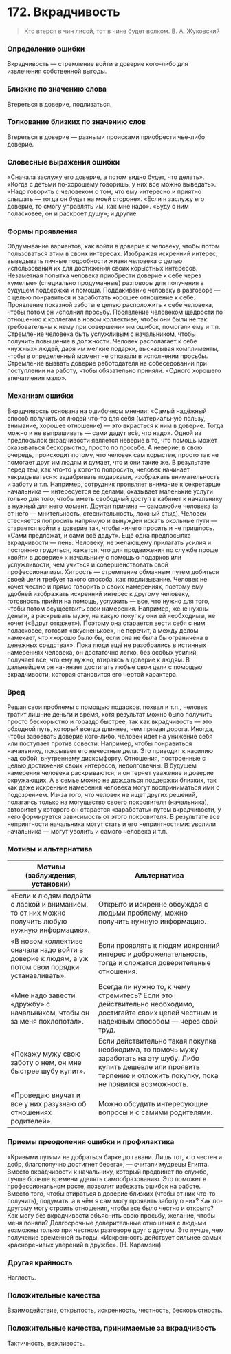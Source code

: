 # 172. Вкрадчивость

> Кто втерся в чин лисой, тот в чине будет волком.
В. А. Жуковский

### Определение ошибки
Вкрадчивость — стремление войти в доверие кого-либо для извлечения собственной выгоды.

### Близкие по значению слова
Втереться в доверие, подлизаться.

### Толкование близких по значению слов
Втереться в доверие — разными происками приобрести чье-либо доверие.

### Словесные выражения ошибки
«Сначала заслужу его доверие, а потом видно будет, что делать».
«Когда с детьми по-хорошему говоришь, у них все можно выведать».
«Надо говорить с человеком о том, что ему интересно и приятно слышать — тогда он будет на моей стороне».
«Если я заслужу его доверие, то смогу управлять им, как мне надо».
«Буду с ним поласковее, он и раскроет душу»; и другие.

### Формы проявления
Обдумывание вариантов, как войти в доверие к человеку, чтобы потом пользоваться этим в своих интересах.
Изображая искренний интерес, выведывать личные подробности жизни человека с целью использования их для достижения своих корыстных интересов.
Незаметная попытка человека приобрести доверие к себе через «умелые» (специально продуманные) разговоры для получения в будущем поддержки и помощи.
Поддакивание человеку в разговоре — с целью понравиться и заработать хорошее отношение к себе.
Проявление показной заботы е целью расположить к себе человека, чтобы потом он исполнил просьбу.
Проявление человеком щедрости по отношению к коллегам в новом коллективе, чтобы они были не так требовательны к нему при совершении им ошибок, помогали ему и т.п.
Стремление человека быть услужливым с начальником, чтобы получить повышение в должности.
Человек располагает к себе «нужных» людей, даря им мелкие подарки, высказывая комплименты, чтобы в определенный момент не отказали в исполнении просьбы.
Стремление вызвать доверие работодателя на собеседовании при поступлении на работу, чтобы обязательно приняли. «Одного хорошего впечатления мало».

### Механизм ошибки
Вкрадчивость основана на ошибочном мнении: «Самый надёжный способ получить от людей что-то для себя (материальную пользу, внимание, хорошее отношение) — это вкрасться к ним в доверие. Тогда можно и не выпрашивать — сами дадут всё, что надо».
Одной из предпосылок вкрадчивости является неверие в то, что помощь может оказываться бескорыстно, просто по просьбе. А неверие, в свою очередь, происходит потому, что человек сам корыстен, просто так не помогает друг им людям и думает, что и они такие же.
В результате перед тем, как что-то у кого-то попросить, человек начинает «вкрадываться»: задабривать подарками, изображать внимательность и заботу и т.п. Например, сотрудник проявляет внимание к секретарше начальника — интересуется ее делами, оказывает маленькие услуги только для того, чтобы иметь свободный доступ в кабинет к начальнику в нужный для него момент.
Другая причина — самолюбие человека (а от него — мнительность, стеснительность, ложный стыд). Человек стесняется попросить напрямую и вынужден искать окольные пути — старается войти в доверие так, чтобы ничего просить и не пришлось. «Сами предложат, и сами всё дадут».
Ещё одна предпосылка вкрадчивости — лень. Человеку, не желающему прилагать усилия и постоянно грудиться, кажется, что для продвижения по службе проще «войти в доверие» к начальнику с помощью подарков или услужливости, чем учиться и совершенствовать свой профессионализм.
Хитрость — стремление обманным путем добиться своей цели требует такого способа, как подлизывание. Человек не хочет честно и прямо говорить о своих намерениях, поэтому ему удобней изображать искренний интерес к другому человеку, готовность прийти на помощь, услужить — все, что нужно для того, чтобы потом осуществить свои намерения. Например, жене нужны деньги, а раскрывать мужу, на какую покупку они ей необходимы, не хочет («Вдруг откажет»). Поэтому она старается вести себя с ним поласковее, готовит «вкусненькое», не перечит, а между делом намекает, что «хорошо было бы, если она не была бы ограничена в денежных средствах».
Пока люди ещё не разобрались в истинных намерениях человека, он достаточно легко, без особых усилий, получает все, что ему нужно, втираясь в доверие к людям. В дальнейшем он начинает достигать любые свои цели с помощью вкрадчивости, которая становится его чертой характера.

### Вред
Решая свои проблемы с помощью подарков, похвал и т.п., человек тратит лишние деньги и время, хотя результат можно было получить просто бескорыстно и гораздо быстрее, так как вкрадчивость — это обходной путь, который всегда длиннее, чем прямая дорога.
Иногда, чтобы завоевать доверие кого-либо, человек идет на унижение себя или поступает против совести. Например, чтобы понравиться начальнику, покрывает его нечестные дела. Это приводит к насилию над собой, внутреннему дискомфорту.
Отношения, построенные с целью достижения своих интересов, недолговечны. В будущем намерения человека раскрываются, и он теряет уважение и доверие окружающих. А в семье можно не дождаться поддержки близких, так как даже искренние намерения человека могут восприниматься ими с подозрением.
Из-за того, что человек не ищет других решений, полагаясь только на могущество своего покровителя (начальника), авторитет у которого он старается «заработать» путем вкрадчивости, у него формируется зависимость от этого покровителя. В результате все неприятности начальника могут стать и его неприятностями: уволили начальника — могут уволить и самого человека и т.п.

### Мотивы и альтернатива
Мотивы (заблуждения, установки) | Альтернатива
---|---
«Если к людям подойти с лаской и вниманием, то от них можно получить любую нужную информацию».	| Открыто и искренне обсуждая с людьми проблему, можно получить нужную информацию.
«В новом коллективе сначала надо войти в доверие к людям, а уж потом свои порядки устанавливать».	| Если проявлять к людям искренний интерес и доброжелательность, тогда и сложатся доверительные отношения.
«Мне надо завести «дружбу» с начальником, чтобы он за меня похлопотал».	| Всегда ли нужно то, к чему стремитесь? Если это действительно необходимо, достигайте своих целей честным и надежным способом — через свой труд.
«Покажу мужу свою заботу о нем, он мне быстрее шубу купит».	| Если действительно такая покупка необходима, то помочь мужу заработать на эту шубу. Либо купить дешевле или проявить терпение и отложить покупку, пока не появится возможность.
«Проведаю внучат и все у них разузнаю об отношениях родителей».	| Можно обсудить интересующие вопросы и с самими родителями.

### Приемы преодоления ошибки и профилактика
«Кривыми путями не добраться барке до гавани. Лишь тот, кто честен и добр, благополучно достигнет берега», — считали мудрецы Египта.
Вместо вкрадчивости к начальнику, который продвинет по службе, лучше больше времени уделять самообразованию. Это поможет в профессиональном росте, позволит избежать ошибок на работе.
Вместо того, чтобы втираться в доверие близких (чтобы от них что-то получить), подумать: а в чём я сам могу проявить заботу о них? Как по-другому могу строить отношения, чтобы все было честно и открыто? Как могу без вкрадчивости объяснить свою просьбу, желание, чтобы меня поняли?
Долгосрочные доверительные отношения с людьми возможны только при честном разговоре друг с другом. Это лучше, чем получение временной выгоды.
«Искренность действует сильнее самых красноречивых уверений в дружбе». (Н. Карамзин)

### Другая крайность
Наглость.

### Положительные качества 
Взаимодействие, открытость, искренность, честность, бескорыстность.

### Положительные качества, принимаемые за вкрадчивость
Тактичность, вежливость. 
